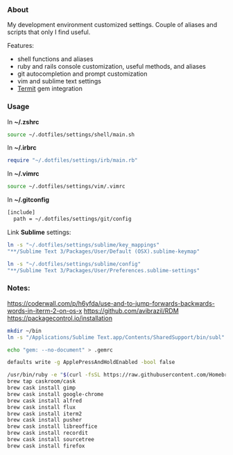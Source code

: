 ### About

My development environment customized settings. Couple of aliases and scripts that only I find useful.

Features:
* shell functions and aliases
* ruby and rails console customization, useful methods, and aliases
* git autocompletion and prompt customization
* vim and sublime text settings
* [Termit](https://github.com/pawurb/termit) gem integration

### Usage

In **~/.zshrc**
```bash
source ~/.dotfiles/settings/shell/main.sh
```

In **~/.irbrc**
```ruby
require "~/.dotfiles/settings/irb/main.rb"
```

In **~/.vimrc**
```bash
source ~/.dotfiles/settings/vim/.vimrc
```

In **~/.gitconfig**
```bash
[include]
  path = ~/.dotfiles/settings/git/config
```

Link **Sublime** settings:
```bash
ln -s "~/.dotfiles/settings/sublime/key_mappings"
"**/Sublime Text 3/Packages/User/Default (OSX).sublime-keymap"

ln -s "~/.dotfiles/settings/sublime/config"
"**/Sublime Text 3/Packages/User/Preferences.sublime-settings"
```

### Notes:

https://coderwall.com/p/h6yfda/use-and-to-jump-forwards-backwards-words-in-iterm-2-on-os-x
https://github.com/avibrazil/RDM
https://packagecontrol.io/installation

```bash
mkdir ~/bin
ln -s "/Applications/Sublime Text.app/Contents/SharedSupport/bin/subl" ~/bin/subl
```

```bash
echo "gem: --no-document" > .gemrc
```

```bash
defaults write -g ApplePressAndHoldEnabled -bool false
```

```bash
/usr/bin/ruby -e "$(curl -fsSL https://raw.githubusercontent.com/Homebrew/install/master/install)"
brew tap caskroom/cask
brew cask install gimp
brew cask install google-chrome
brew cask install alfred
brew cask install flux
brew cask install iterm2
brew cask install pusher
brew cask install libreoffice
brew cask install recordit
brew cask install sourcetree
brew cask install firefox
```


